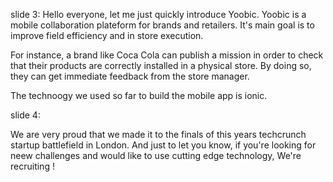 slide 3:
Hello everyone, let me just quickly introduce Yoobic.
Yoobic is a mobile collaboration plateform for brands and retailers. It's  main  goal is to improve field efficiency and in store execution. 

For instance, a brand like Coca Cola can publish a mission in order to check that their products are correctly installed in a physical store. By doing so, they can get immediate feedback from the store manager.


The technoogy we used  so far to build the mobile app is ionic.



slide 4:

We are very proud that we made it to the finals of this years techcrunch startup battlefield in London. And just to let you know, if you're looking for neew challenges and would like to use cutting edge technology, We're recruiting !







